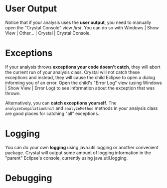 # User Output #
Notice that if your analysis uses the **user output**, you need to manually open the "Crystal Console" view _first_.  You can do so with Windows | Show View | Other... | Crystal | Crystal Console.

# Exceptions #
If your analysis throws **exceptions your code doesn't catch**, they will abort the current run of your analysis class.  Crystal will not catch these exceptions and instead, they will cause the child Eclipse to open a dialog informing you of an error.  Open the child's "Error Log" view (using Windows | Show View | Error Log) to see information about the exception that was thrown.

Alternatively, you can **catch exceptions yourself**.  The `analyzeCompilationUnit` and `analyzeMethod` methods in your analysis class are good places for catching "all" exceptions.

# Logging #
You can do your own **logging** using java.util.logging or another convenient package.  Crystal will output some amount of logging information in the "parent" Eclipse's console, currently using java.util.logging.

# Debugging #